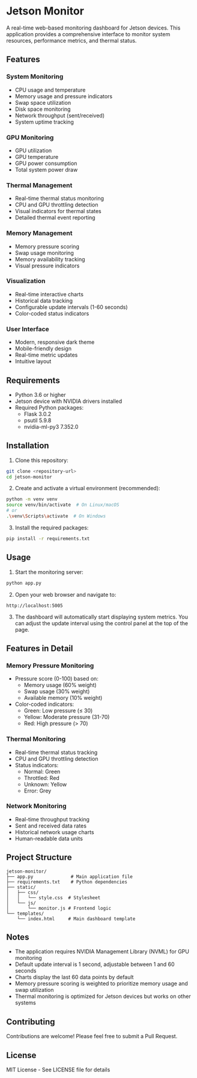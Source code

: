 # Jetson Monitor

A real-time web-based monitoring dashboard for Jetson devices. This application provides a comprehensive interface to monitor system resources, performance metrics, and thermal status.

## Features

### System Monitoring
- CPU usage and temperature
- Memory usage and pressure indicators
- Swap space utilization
- Disk space monitoring
- Network throughput (sent/received)
- System uptime tracking

### GPU Monitoring
- GPU utilization
- GPU temperature
- GPU power consumption
- Total system power draw

### Thermal Management
- Real-time thermal status monitoring
- CPU and GPU throttling detection
- Visual indicators for thermal states
- Detailed thermal event reporting

### Memory Management
- Memory pressure scoring
- Swap usage monitoring
- Memory availability tracking
- Visual pressure indicators

### Visualization
- Real-time interactive charts
- Historical data tracking
- Configurable update intervals (1-60 seconds)
- Color-coded status indicators

### User Interface
- Modern, responsive dark theme
- Mobile-friendly design
- Real-time metric updates
- Intuitive layout

## Requirements

- Python 3.6 or higher
- Jetson device with NVIDIA drivers installed
- Required Python packages:
  - Flask 3.0.2
  - psutil 5.9.8
  - nvidia-ml-py3 7.352.0

## Installation

1. Clone this repository:
```bash
git clone <repository-url>
cd jetson-monitor
```

2. Create and activate a virtual environment (recommended):
```bash
python -m venv venv
source venv/bin/activate  # On Linux/macOS
# or
.\venv\Scripts\activate  # On Windows
```

3. Install the required packages:
```bash
pip install -r requirements.txt
```

## Usage

1. Start the monitoring server:
```bash
python app.py
```

2. Open your web browser and navigate to:
```
http://localhost:5005
```

3. The dashboard will automatically start displaying system metrics. You can adjust the update interval using the control panel at the top of the page.

## Features in Detail

### Memory Pressure Monitoring
- Pressure score (0-100) based on:
  - Memory usage (60% weight)
  - Swap usage (30% weight)
  - Available memory (10% weight)
- Color-coded indicators:
  - Green: Low pressure (≤ 30)
  - Yellow: Moderate pressure (31-70)
  - Red: High pressure (> 70)

### Thermal Monitoring
- Real-time thermal status tracking
- CPU and GPU throttling detection
- Status indicators:
  - Normal: Green
  - Throttled: Red
  - Unknown: Yellow
  - Error: Grey

### Network Monitoring
- Real-time throughput tracking
- Sent and received data rates
- Historical network usage charts
- Human-readable data units

## Project Structure

```
jetson-monitor/
├── app.py              # Main application file
├── requirements.txt    # Python dependencies
├── static/
│   ├── css/
│   │   └── style.css  # Stylesheet
│   └── js/
│       └── monitor.js # Frontend logic
└── templates/
    └── index.html     # Main dashboard template
```

## Notes

- The application requires NVIDIA Management Library (NVML) for GPU monitoring
- Default update interval is 1 second, adjustable between 1 and 60 seconds
- Charts display the last 60 data points by default
- Memory pressure scoring is weighted to prioritize memory usage and swap utilization
- Thermal monitoring is optimized for Jetson devices but works on other systems

## Contributing

Contributions are welcome! Please feel free to submit a Pull Request.

## License

MIT License - See LICENSE file for details
